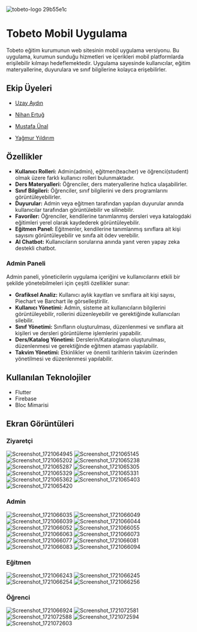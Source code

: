 ![tobeto-logo 29b55e1c](https://github.com/user-attachments/assets/6d86a680-b089-49c0-9044-07f29ca85d12)



# Tobeto Mobil Uygulama

Tobeto eğitim kurumunun web sitesinin mobil uygulama versiyonu. Bu uygulama, kurumun sunduğu hizmetleri ve içerikleri mobil platformlarda erişilebilir kılmayı hedeflemektedir. Uygulama sayesinde kullanıcılar, eğitim materyallerine, duyurulara ve sınıf bilgilerine kolayca erişebilirler.

## Ekip Üyeleri
- [Uzay Aydın](https://github.com/uzaydin)

- [Nihan Ertuğ](https://github.com/NihanErtug)

- [Mustafa Ünal](https://github.com/mustafa-unal)

- [Yağmur Yıldırım](https://github.com/yagmur94l)



## Özellikler

- **Kullanıcı Rolleri:** Admin(admin), eğitmen(teacher) ve öğrenci(student) olmak üzere farklı kullanıcı rolleri bulunmaktadır.
- **Ders Materyalleri:** Öğrenciler, ders materyallerine hızlıca ulaşabilirler.
- **Sınıf Bilgileri:** Öğrenciler, sınıf bilgilerini ve ders programlarını görüntüleyebilirler.
- **Duyurular:** Admin veya eğitmen tarafından yapılan duyurular anında kullanıcılar tarafından görüntülebilir ve silinebilir.
- **Favoriler:** Öğrenciler, kendilerine tanımlanmış dersleri veya katalogdaki eğitimleri yerel olarak kaydederek görüntüleyebilir. 
- **Eğitmen Panel:** Eğitmenler, kendilerine tanımlanmış sınıflara ait kişi sayısını görüntüleyebilir ve sınıfa ait ödev verebilir.  
- **AI Chatbot:** Kullanıcıların sorularına anında yanıt veren yapay zeka destekli chatbot.

### Admin Paneli

Admin paneli, yöneticilerin uygulama içeriğini ve kullanıcılarını etkili bir şekilde yönetebilmeleri için çeşitli özellikler sunar:

- **Grafiksel Analiz:** Kullanıcı aylık kayıtları ve sınıflara ait kişi sayısı, Piechart ve Barchart ile görselleştirilir.
- **Kullanıcı Yönetimi:** Admin, sisteme ait kullanıcıların bilgilerini görüntüleyebilir, rollerini düzenleyebilir ve gerektiğinde kullanıcıları silebilir.
- **Sınıf Yönetimi:** Sınıfların oluşturulması, düzenlenmesi ve sınıflara ait kişileri ve dersleri görüntüleme işlemlerini yapabilir.
- **Ders/Katalog Yönetimi:** Derslerin/Katalogların oluşturulması, düzenlenmesi ve gerektiğinde eğitmen ataması yapılabilir.
- **Takvim Yönetimi:** Etkinlikler ve önemli tarihlerin takvim üzerinden yönetilmesi ve düzenlenmesi yapılabilir.

## Kullanılan Teknolojiler

- Flutter
- Firebase
- Bloc Mimarisi
  


## Ekran Görüntüleri

### Ziyaretçi

![Screenshot_1721064945](https://github.com/user-attachments/assets/aa8cdd1f-cb5a-4624-8e92-a965bd0e6b8c)
![Screenshot_1721065145](https://github.com/user-attachments/assets/a7395ceb-b531-4369-b336-b67e1dc0c752)
![Screenshot_1721065202](https://github.com/user-attachments/assets/7f4f9607-d5c4-49fb-bdb3-4ca999489b93)
![Screenshot_1721065238](https://github.com/user-attachments/assets/46f1df30-9df5-49bb-8c30-a686cf5ec14b)
![Screenshot_1721065287](https://github.com/user-attachments/assets/1ba727a0-1c2f-4632-ac61-1fd5a0f1d0e4)
![Screenshot_1721065305](https://github.com/user-attachments/assets/6ddc41f8-063b-4008-8981-a8878ec513d2)
![Screenshot_1721065329](https://github.com/user-attachments/assets/4c9198f2-107c-48e3-902f-44609aed469f)
![Screenshot_1721065331](https://github.com/user-attachments/assets/981c8f0a-15ae-4e46-b11f-f0565c40d9b0)
![Screenshot_1721065362](https://github.com/user-attachments/assets/fb1771b2-9dc7-48e7-9ff5-a5fe0e3557ba)
![Screenshot_1721065403](https://github.com/user-attachments/assets/f8c9e8a7-378b-4d38-94a9-230b7f1cd204)
![Screenshot_1721065420](https://github.com/user-attachments/assets/c518a137-d850-43f9-98c0-b7e8fb227f5b)

### Admin

![Screenshot_1721066035](https://github.com/user-attachments/assets/4ba62973-2fd6-438e-b1ee-2957406e6914)
![Screenshot_1721066049](https://github.com/user-attachments/assets/57d4b131-b757-4435-a26a-4b22d970cc91)
![Screenshot_1721066039](https://github.com/user-attachments/assets/d98ae1a0-b452-4ce0-8a0b-7a6e1e267ff7)
![Screenshot_1721066044](https://github.com/user-attachments/assets/51dd168b-23bd-49e3-8e2d-b08992f38eb5)
![Screenshot_1721066052](https://github.com/user-attachments/assets/6627a9dd-d934-47e6-a536-ae9d1f5e1a56)
![Screenshot_1721066055](https://github.com/user-attachments/assets/93ddc5ed-4966-467d-a115-f70e1b70161d)
![Screenshot_1721066063](https://github.com/user-attachments/assets/7fab1e47-2f9e-45eb-8386-2c173b3a350e)
![Screenshot_1721066073](https://github.com/user-attachments/assets/a4af97af-6448-4b89-a661-11dc296f93f7)
![Screenshot_1721066077](https://github.com/user-attachments/assets/a99d14d5-4915-41a5-8d8c-856a09180f72)
![Screenshot_1721066081](https://github.com/user-attachments/assets/e6ae88d4-a70f-4a3b-a153-a670acfa51aa)
![Screenshot_1721066083](https://github.com/user-attachments/assets/de6e0a96-706f-4443-ab89-fcad24bb23b5)
![Screenshot_1721066094](https://github.com/user-attachments/assets/af61f09e-f49b-44cb-9986-d7fefa57836a)

### Eğitmen

![Screenshot_1721066243](https://github.com/user-attachments/assets/86533972-f28d-43e6-a583-b2a595b1b6bb)
![Screenshot_1721066245](https://github.com/user-attachments/assets/f9de8223-c53f-409f-93ab-16beaf6bb13e)
![Screenshot_1721066254](https://github.com/user-attachments/assets/98bda764-856b-420a-a96b-c2e04c60f84d)
![Screenshot_1721066256](https://github.com/user-attachments/assets/449cd2de-521c-4dfe-af68-de4a1f99fe42)

### Öğrenci

![Screenshot_1721066924](https://github.com/user-attachments/assets/9f6407b9-ddd4-47f7-9d16-10cbcf3b1a5b)
![Screenshot_1721072581](https://github.com/user-attachments/assets/c8eaca21-42ec-4ecc-b889-05a48005295a)
![Screenshot_1721072588](https://github.com/user-attachments/assets/764b7506-18d3-4774-9928-b21e7fc9d4a0)
![Screenshot_1721072594](https://github.com/user-attachments/assets/4871dec2-8f0e-404e-bb3a-a420085f566f)
![Screenshot_1721072603](https://github.com/user-attachments/assets/f08911fa-fadb-4f4c-9de7-2966be03f741)


